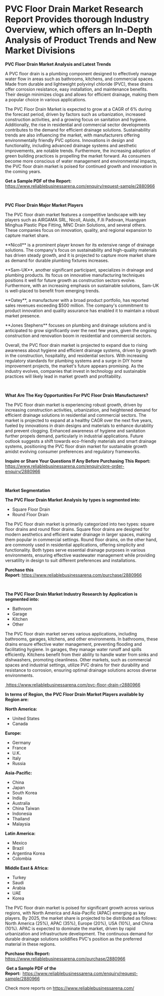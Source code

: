<p><h1>PVC Floor Drain Market Research Report Provides thorough Industry Overview, which offers an In-Depth Analysis of Product Trends and New Market Divisions</h1></p><p><strong>PVC Floor Drain Market Analysis and Latest Trends</strong></p>
<p><p>A PVC floor drain is a plumbing component designed to effectively manage water flow in areas such as bathrooms, kitchens, and commercial spaces. Made from durable and lightweight polyvinyl chloride (PVC), these drains offer corrosion resistance, easy installation, and maintenance benefits. Their design minimizes clogs and allows for efficient drainage, making them a popular choice in various applications.</p><p>The PVC Floor Drain Market is expected to grow at a CAGR of 6% during the forecast period, driven by factors such as urbanization, increased construction activities, and a growing focus on sanitation and hygiene. Additionally, the rise in residential and commercial sector developments contributes to the demand for efficient drainage solutions. Sustainability trends are also influencing the market, with manufacturers offering environmentally friendly PVC options. Innovations in design and functionality, including advanced drainage systems and aesthetic improvements, are notable trends. Furthermore, the increasing adoption of green building practices is propelling the market forward. As consumers become more conscious of water management and environmental impacts, the PVC floor drain market is poised for continued growth and innovation in the coming years.</p></p>
<p><strong>Get a Sample PDF of the Report:&nbsp;</strong> <a href="https://www.reliablebusinessarena.com/enquiry/request-sample/2880966?utm_campaign=2294&utm_medium=2&utm_source=Github&utm_content=ia&utm_term=12032025&utm_id=pvc-floor-drain">https://www.reliablebusinessarena.com/enquiry/request-sample/2880966</a></p>
<p>&nbsp;</p>
<p><strong>PVC Floor Drain Major Market Players</strong></p>
<p><p>The PVC floor drain market features a competitive landscape with key players such as AIRGAMA SRL, Nicoll, Aluids, F.lli Padovan, Huangyan Minghua Plastic Pipe Fitting, MNC Drain Solutions, and several others. These companies focus on innovation, quality, and regional expansion to capture market share.</p><p>**Nicoll** is a prominent player known for its extensive range of drainage solutions. The company's focus on sustainability and high-quality materials has driven steady growth, and it is projected to capture more market share as demand for durable plumbing fixtures increases.</p><p>**Sam-UK**, another significant participant, specializes in drainage and plumbing products. Its focus on innovative manufacturing techniques positions it well for future growth as construction sectors evolve. Furthermore, with an increasing emphasis on sustainable solutions, Sam-UK is well-placed to benefit from emerging trends.</p><p>**Oatey**, a manufacturer with a broad product portfolio, has reported sales revenues exceeding $500 million. The company's commitment to product innovation and quality assurance has enabled it to maintain a robust market presence.</p><p>**Jones Stephens** focuses on plumbing and drainage solutions and is anticipated to grow significantly over the next few years, given the ongoing construction and renovation boom in residential and commercial sectors.</p><p>Overall, the PVC floor drain market is projected to expand due to rising awareness about hygiene and efficient drainage systems, driven by growth in the construction, hospitality, and residential sectors. With increasing regulatory standards for plumbing systems and a surge in DIY home improvement projects, the market's future appears promising. As the industry evolves, companies that invest in technology and sustainable practices will likely lead in market growth and profitability.</p></p>
<p>&nbsp;</p>
<p><strong>What Are The Key Opportunities For PVC Floor Drain Manufacturers?</strong></p>
<p><p>The PVC floor drain market is experiencing robust growth, driven by increasing construction activities, urbanization, and heightened demand for efficient drainage solutions in residential and commercial sectors. The market is projected to expand at a healthy CAGR over the next five years, fueled by innovations in drain designs and materials to enhance durability and prevent clogging. Enhanced awareness of hygiene and sanitation further propels demand, particularly in industrial applications. Future outlook suggests a shift towards eco-friendly materials and smart drainage systems, positioning the PVC floor drain market for sustainable growth amidst evolving consumer preferences and regulatory frameworks.</p></p>
<p><strong>Inquire or Share Your Questions If Any Before Purchasing This Report:</strong> <a href="https://www.reliablebusinessarena.com/enquiry/pre-order-enquiry/2880966?utm_campaign=2294&utm_medium=2&utm_source=Github&utm_content=ia&utm_term=12032025&utm_id=pvc-floor-drain">https://www.reliablebusinessarena.com/enquiry/pre-order-enquiry/2880966</a></p>
<p>&nbsp;</p>
<p><strong>Market Segmentation</strong></p>
<p><strong>The PVC Floor Drain Market Analysis by types is segmented into:</strong></p>
<p><ul><li>Square Floor Drain</li><li>Round Floor Drain</li></ul></p>
<p><p>The PVC floor drain market is primarily categorized into two types: square floor drains and round floor drains. Square floor drains are designed for modern aesthetics and efficient water drainage in larger spaces, making them popular in commercial settings. Round floor drains, on the other hand, are commonly used in residential applications, offering simplicity and functionality. Both types serve essential drainage purposes in various environments, ensuring effective wastewater management while providing versatility in design to suit different preferences and installations.</p></p>
<p><strong>Purchase this Report:&nbsp;</strong><a href="https://www.reliablebusinessarena.com/purchase/2880966?utm_campaign=2294&utm_medium=2&utm_source=Github&utm_content=ia&utm_term=12032025&utm_id=pvc-floor-drain">https://www.reliablebusinessarena.com/purchase/2880966</a></p>
<p>&nbsp;</p>
<p><strong>The PVC Floor Drain Market Industry Research by Application is segmented into:</strong></p>
<p><ul><li>Bathroom</li><li>Garage</li><li>Kitchen</li><li>Other</li></ul></p>
<p><p>The PVC floor drain market serves various applications, including bathrooms, garages, kitchens, and other environments. In bathrooms, these drains ensure effective water management, preventing flooding and facilitating hygiene. In garages, they manage water runoff and spills efficiently. Kitchens benefit from their ability to handle water from sinks and dishwashers, promoting cleanliness. Other markets, such as commercial spaces and industrial settings, utilize PVC drains for their durability and resistance to corrosion, ensuring optimal drainage solutions across diverse environments.</p></p>
<p><a href="https://www.reliablebusinessarena.com/pvc-floor-drain-r2880966?utm_campaign=2294&utm_medium=2&utm_source=Github&utm_content=ia&utm_term=12032025&utm_id=pvc-floor-drain">&nbsp;https://www.reliablebusinessarena.com/pvc-floor-drain-r2880966</a></p>
<p><strong>In terms of Region, the PVC Floor Drain Market Players available by Region are:</strong></p>
<p>
    <p> <strong> North America: </strong>
        <ul>
            <li>United States</li>
            <li>Canada</li>
        </ul>
        </p> 
    <p> <strong> Europe: </strong>
        <ul>
            <li>Germany</li>
            <li>France</li>
            <li>U.K.</li>
            <li>Italy</li>
            <li>Russia</li>
        </ul>
        </p> 
    <p> <strong> Asia-Pacific: </strong>
        <ul>
            <li>China</li>
            <li>Japan</li>
            <li>South Korea</li>
            <li>India</li>
            <li>Australia</li>
            <li>China Taiwan</li>
            <li>Indonesia</li>
            <li>Thailand</li>
            <li>Malaysia</li>
        </ul>
        </p> 
    <p> <strong> Latin America: </strong>
        <ul>
            <li>Mexico</li>
            <li>Brazil</li>
            <li>Argentina Korea</li>
            <li>Colombia</li>
        </ul>
        </p> 
    <p> <strong> Middle East & Africa: </strong>
        <ul>
            <li>Turkey</li>
            <li>Saudi</li>
            <li>Arabia</li>
            <li>UAE</li>
            <li>Korea</li>
        </ul>
    </p>
    </p>
<p><p>The PVC floor drain market is poised for significant growth across various regions, with North America and Asia-Pacific (APAC) emerging as key players. By 2025, the market share is projected to be distributed as follows: North America (25%), APAC (35%), Europe (20%), USA (10%), and China (10%). APAC is expected to dominate the market, driven by rapid urbanization and infrastructure development. The continuous demand for durable drainage solutions solidifies PVC's position as the preferred material in these regions.</p></p>
<p><strong>Purchase this Report: </strong><a href="https://www.reliablebusinessarena.com/purchase/2880966?utm_campaign=2294&utm_medium=2&utm_source=Github&utm_content=ia&utm_term=12032025&utm_id=pvc-floor-drain">https://www.reliablebusinessarena.com/purchase/2880966</a></p>
<p>&nbsp;<strong>Get a Sample PDF of the Report:&nbsp;&nbsp;</strong><a href="https://www.reliablebusinessarena.com/enquiry/request-sample/2880966?utm_campaign=2294&utm_medium=2&utm_source=Github&utm_content=ia&utm_term=12032025&utm_id=pvc-floor-drain">https://www.reliablebusinessarena.com/enquiry/request-sample/2880966</a></p>
<p><strong></strong></p>
<p>Check more reports on <a href="https://www.reliablebusinessarena.com/?utm_campaign=2294&utm_medium=2&utm_source=Github&utm_content=ia&utm_term=12032025&utm_id=pvc-floor-drain">https://www.reliablebusinessarena.com/</a></p>
